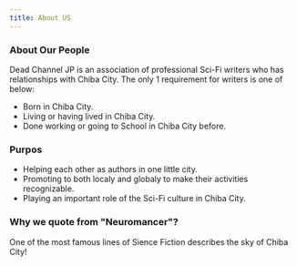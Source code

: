 ```yaml
---
title: About US
---
```


### About Our People

<!--
DCJPは日本国千葉県千葉市に縁のあるプロSF作家の協会です。参加している作家は以下のいずれかの要件を満たしています。
-->

Dead Channel JP is an association of professional Sci-Fi writers who has relationships with Chiba City.
The only 1 requirement for writers is one of below:

<!--
・千葉市出身である。
・在住もしくは住んでいたことがある。
・通勤、あるいは通学をしている／していた。
-->

- Born in Chiba City.
- Living or having lived in Chiba City.
- Done working or going to School in Chiba City before. 

### Purpos

<!--
・地縁のある作家の相互扶助を促進する。
・参加している作家の情報を国内・海外双方に発信し、その活動の認知に努める。
-->

- Helping each other as authors in one little city.
- Promoting to both localy and globaly to make their activities recognizable.
- Playing an important role of the Sci-Fi culture in Chiba City.

### Why we quote from "Neuromancer"?

One of the most famous lines of Sience Fiction describes the sky of Chiba City!

